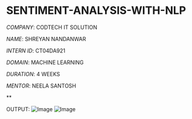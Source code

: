 # SENTIMENT-ANALYSIS-WITH-NLP

*COMPANY*: CODTECH IT SOLUTION

*NAME*: SHREYAN NANDANWAR

*INTERN ID*: CT04DA921

*DOMAIN*: MACHINE LEARNING

*DURATION*: 4 WEEKS

*MENTOR*: NEELA SANTOSH

**


OUTPUT:
![Image](https://github.com/user-attachments/assets/296ef13f-2dbc-4b65-8a40-170602198405)
![Image](https://github.com/user-attachments/assets/e0c7689e-4037-47fc-8675-56fb26e049e1)
